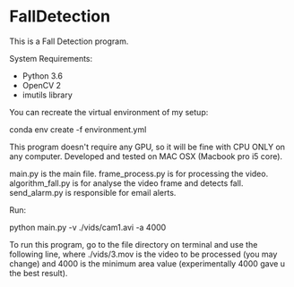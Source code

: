 # FallDetection

This is a Fall Detection program.

System Requirements:
- Python 3.6
- OpenCV 2
- imutils library

You can recreate the virtual environment of my setup:

conda env create -f environment.yml


This program doesn't require any GPU, so it will be fine with CPU ONLY on any computer.
Developed and tested on MAC OSX (Macbook pro i5 core).

main.py is the main file.
frame_process.py is for processing the video.
algorithm_fall.py is for analyse the video frame and detects fall.
send_alarm.py is responsible for email alerts.

Run:

python main.py -v ./vids/cam1.avi -a 4000

To run this program, go to the file directory on terminal and use the following line, where ./vids/3.mov is the video to be processed (you may change) and 4000 is the minimum area value (experimentally 4000 gave u the best result).



